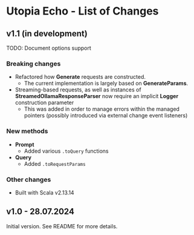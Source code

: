 # Utopia Echo - List of Changes

## v1.1 (in development)
TODO: Document options support
### Breaking changes
- Refactored how **Generate** requests are constructed. 
  - The current implementation is largely based on **GenerateParams**.
- Streaming-based requests, as well as instances of **StreamedOllamaResponseParser** 
  now require an implicit **Logger** construction parameter
  - This was added in order to manage errors within the managed pointers 
    (possibly introduced via external change event listeners)
### New methods
- **Prompt**
  - Added various `.toQuery` functions
- **Query**
  - Added `.toRequestParams`
### Other changes
- Built with Scala v2.13.14

## v1.0 - 28.07.2024
Initial version. See README for more details.
